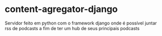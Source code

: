 # content-agregator-django
 Servidor feito em python com o framework django onde é possível juntar rss de podcasts a fim de ter um hub de seus principais podcasts
